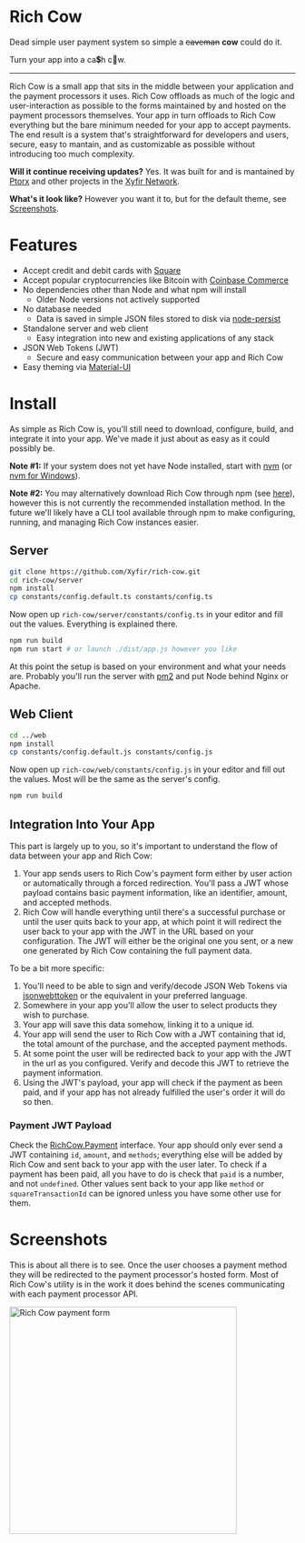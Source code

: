 # Rich Cow

Dead simple user payment system so simple a ~~caveman~~ **cow** could do it.

Turn your app into a ca💲h c🐄w.

---

Rich Cow is a small app that sits in the middle between your application and the payment processors it uses. Rich Cow offloads as much of the logic and user-interaction as possible to the forms maintained by and hosted on the payment processors themselves. Your app in turn offloads to Rich Cow everything but the bare minimum needed for your app to accept payments. The end result is a system that's straightforward for developers and users, secure, easy to mantain, and as customizable as possible without introducing too much complexity.

**Will it continue receiving updates?** Yes. It was built for and is mantained by [Ptorx](https://ptorx.com) and other projects in the [Xyfir Network](https://www.xyfir.com/network).

**What's it look like?** However you want it to, but for the default theme, see [Screenshots](#screenshots).

# Features

- Accept credit and debit cards with [Square](https://squareup.com/i/XYFIRLLC00)
- Accept popular cryptocurrencies like Bitcoin with [Coinbase Commerce](https://commerce.coinbase.com/)
- No dependencies other than Node and what npm will install
  - Older Node versions not actively supported
- No database needed
  - Data is saved in simple JSON files stored to disk via [node-persist](https://www.npmjs.com/package/node-persist)
- Standalone server and web client
  - Easy integration into new and existing applications of any stack
- JSON Web Tokens (JWT)
  - Secure and easy communication between your app and Rich Cow
- Easy theming via [Material-UI](https://material-ui.com/style/color/#color-tool)

# Install

As simple as Rich Cow is, you'll still need to download, configure, build, and integrate it into your app. We've made it just about as easy as it could possibly be.

**Note #1:** If your system does not yet have Node installed, start with [nvm](https://github.com/creationix/nvm#install-script) (or [nvm for Windows](https://github.com/coreybutler/nvm-windows#node-version-manager-nvm-for-windows)).

**Note #2:** You may alternatively download Rich Cow through npm (see [here](http://npmjs.com/package/rich-cow)), however this is not currently the recommended installation method. In the future we'll likely have a CLI tool available through npm to make configuring, running, and managing Rich Cow instances easier.

## Server

```bash
git clone https://github.com/Xyfir/rich-cow.git
cd rich-cow/server
npm install
cp constants/config.default.ts constants/config.ts
```

Now open up `rich-cow/server/constants/config.ts` in your editor and fill out the values. Everything is explained there.

```bash
npm run build
npm run start # or launch ./dist/app.js however you like
```

At this point the setup is based on your environment and what your needs are. Probably you'll run the server with [pm2](https://www.npmjs.com/package/pm2) and put Node behind Nginx or Apache.

## Web Client

```bash
cd ../web
npm install
cp constants/config.default.js constants/config.js
```

Now open up `rich-cow/web/constants/config.js` in your editor and fill out the values. Most will be the same as the server's config.

```bash
npm run build
```

## Integration Into Your App

This part is largely up to you, so it's important to understand the flow of data between your app and Rich Cow:

1. Your app sends users to Rich Cow's payment form either by user action or automatically through a forced redirection. You'll pass a JWT whose payload contains basic payment information, like an identifier, amount, and accepted methods.
2. Rich Cow will handle everything until there's a successful purchase or until the user quits back to your app, at which point it will redirect the user back to your app with the JWT in the URL based on your configuration. The JWT will either be the original one you sent, or a new one generated by Rich Cow containing the full payment data.

To be a bit more specific:

1. You'll need to be able to sign and verify/decode JSON Web Tokens via [jsonwebttoken](https://www.npmjs.com/package/jsonwebtoken) or the equivalent in your preferred language.
2. Somewhere in your app you'll allow the user to select products they wish to purchase.
3. Your app will save this data somehow, linking it to a unique id.
4. Your app will send the user to Rich Cow with a JWT containing that id, the total amount of the purchase, and the accepted payment methods.
5. At some point the user will be redirected back to your app with the JWT in the url as you configured. Verify and decode this JWT to retrieve the payment information.
6. Using the JWT's payload, your app will check if the payment as been paid, and if your app has not already fulfilled the user's order it will do so then.

### Payment JWT Payload

Check the [RichCow.Payment](https://github.com/Xyfir/rich-cow/blob/master/types/rich-cow.d.ts) interface. Your app should only ever send a JWT containing `id`, `amount`, and `methods`; everything else will be added by Rich Cow and sent back to your app with the user later. To check if a payment has been paid, all you have to do is check that `paid` is a number, and not `undefined`. Other values sent back to your app like `method` or `squareTransactionId` can be ignored unless you have some other use for them.

# Screenshots

This is about all there is to see. Once the user chooses a payment method they will be redirected to the payment processor's hosted form. Most of Rich Cow's utility is in the work it does behind the scenes communicating with each payment processor API.

<img src="https://i.imgur.com/TRPkDfv.png" alt="Rich Cow payment form" height="400px" />
